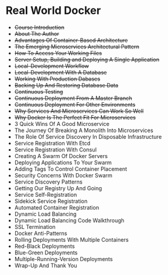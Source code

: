 # Real World Docker

- ~~Course Introduction~~
- ~~About The Author~~
- ~~Advantages Of Container-Based Architecture~~
- ~~The Emerging Microservices Architectural Pattern~~
- ~~How To Access Your Working Files~~
- ~~Server Setup, Building and Deploying A Single Application~~
- ~~Local-Development Workflow~~
- ~~Local-Development With A Database~~
- ~~Working With Production Dabases~~
- ~~Backing Up And Restoring Database Data~~
- ~~Continuous Testing~~
- ~~Continuous Deployment From A Master Branch~~
- ~~Continuous Deployment For Other Environments~~
- ~~Why Services And Microservices Can Work So Well~~
- ~~Why Docker Is The Perfect Fit For Microservices~~
- 3 Quick Wins Of A Good Microservice
- The Journey Of Breaking A Monolith Into Microservices
- The Role Of Service Discovery In Disposable Infrastructure
- Service Registration With Etcd
- Service Registration With Consul
- Creating A Swarm Of Docker Servers
- Deploying Applications To Your Swarm
- Adding Tags To Control Container Placement
- Security Concerns With Docker Swarm
- Service Discovery Patterns
- Getting Our Registry Up And Going
- Service Self-Registration
- Sidekick Service Registration
- Automated Container Registration
- Dynamic Load Balancing
- Dynamic Load Balancing Code Walkthrough
- SSL Termination
- Docker Anti-Patterns
- Rolling Deployments With Multiple Containers
- Red-Black Deployments
- Blue-Green Deployments
- Multiple-Running-Version Deployments
- Wrap-Up And Thank You
